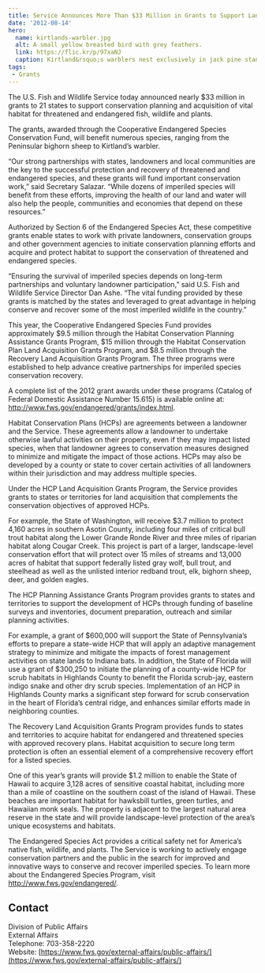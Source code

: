 ```yaml
---
title: Service Announces More Than $33 Million in Grants to Support Land Acquisition and Conservation Planning for Endangered Species
date: '2012-08-14'
hero:
  name: kirtlands-warbler.jpg
  alt: A small yellow breasted bird with grey feathers.
  link: https://flic.kr/p/97xaNJ
  caption: Kirtland&rsquo;s warblers nest exclusively in jack pine stands. Photo by Joel Trick, USFWS.
tags:
 - Grants
---
```


The U.S. Fish and Wildlife Service today announced nearly $33 million in grants to 21 states to support conservation planning and acquisition of vital habitat for threatened and endangered fish, wildlife and plants.

The grants, awarded through the Cooperative Endangered Species Conservation Fund, will benefit numerous species, ranging from the Peninsular bighorn sheep to Kirtland’s warbler.

“Our strong partnerships with states, landowners and local communities are the key to the successful protection and recovery of threatened and endangered species, and these grants will fund important conservation work,” said Secretary Salazar. “While dozens of imperiled species will benefit from these efforts, improving the health of our land and water will also help the people, communities and economies that depend on these resources.”

Authorized by Section 6 of the Endangered Species Act, these competitive grants enable states to work with private landowners, conservation groups and other government agencies to initiate conservation planning efforts and acquire and protect habitat to support the conservation of threatened and endangered species.

“Ensuring the survival of imperiled species depends on long-term partnerships and voluntary landowner participation,” said U.S. Fish and Wildlife Service Director Dan Ashe. “The vital funding provided by these grants is matched by the states and leveraged to great advantage in helping conserve and recover some of the most imperiled wildlife in the country.”

This year, the Cooperative Endangered Species Fund provides approximately $9.5 million through the Habitat Conservation Planning Assistance Grants Program, $15 million through the Habitat Conservation Plan Land Acquisition Grants Program, and $8.5 million through the Recovery Land Acquisition Grants Program. The three programs were established to help advance creative partnerships for imperiled species conservation recovery.

A complete list of the 2012 grant awards under these programs (Catalog of Federal Domestic Assistance Number 15.615) is available online at: http://www.fws.gov/endangered/grants/index.html.

Habitat Conservation Plans (HCPs) are agreements between a landowner and the Service. These agreements allow a landowner to undertake otherwise lawful activities on their property, even if they may impact listed species, when that landowner agrees to conservation measures designed to minimize and mitigate the impact of those actions. HCPs may also be developed by a county or state to cover certain activities of all landowners within their jurisdiction and may address multiple species.

Under the HCP Land Acquisition Grants Program, the Service provides grants to states or territories for land acquisition that complements the conservation objectives of approved HCPs.

For example, the State of Washington, will receive $3.7 million to protect 4,160 acres in southern Asotin County, including four miles of critical bull trout habitat along the Lower Grande Ronde River and three miles of riparian habitat along Cougar Creek. This project is part of a larger, landscape-level conservation effort that will protect over 15 miles of streams and 13,000 acres of habitat that support federally listed gray wolf, bull trout, and steelhead as well as the unlisted interior redband trout, elk, bighorn sheep, deer, and golden eagles.

The HCP Planning Assistance Grants Program provides grants to states and territories to support the development of HCPs through funding of baseline surveys and inventories, document preparation, outreach and similar planning activities.

For example, a grant of $600,000 will support the State of Pennsylvania’s efforts to prepare a state-wide HCP that will apply an adaptive management strategy to minimize and mitigate the impacts of forest management activities on state lands to Indiana bats. In addition, the State of Florida will use a grant of $300,250 to initiate the planning of a county-wide HCP for scrub habitats in Highlands County to benefit the Florida scrub-jay, eastern indigo snake and other dry scrub species. Implementation of an HCP in Highlands County marks a significant step forward for scrub conservation in the heart of Florida’s central ridge, and enhances similar efforts made in neighboring counties.

The Recovery Land Acquisition Grants Program provides funds to states and territories to acquire habitat for endangered and threatened species with approved recovery plans. Habitat acquisition to secure long term protection is often an essential element of a comprehensive recovery effort for a listed species.

One of this year’s grants will provide $1.2 million to enable the State of Hawaii to acquire 3,128 acres of sensitive coastal habitat, including more than a mile of coastline on the southern coast of the island of Hawaii. These beaches are important habitat for hawksbill turtles, green turtles, and Hawaiian monk seals. The property is adjacent to the largest natural area reserve in the state and will provide landscape-level protection of the area’s unique ecosystems and habitats.

The Endangered Species Act provides a critical safety net for America’s native fish, wildlife, and plants. The Service is working to actively engage conservation partners and the public in the search for improved and innovative ways to conserve and recover imperiled species. To learn more about the Endangered Species Program, visit http://www.fws.gov/endangered/.

## Contact

Division of Public Affairs  
External Affairs  
Telephone: 703-358-2220  
Website: [https://www.fws.gov/external-affairs/public-affairs/](https://www.fws.gov/external-affairs/public-affairs/)
